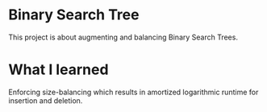 # Binary Search Tree
This project is about augmenting and balancing Binary Search Trees.

# What I learned
Enforcing size-balancing which results in amortized logarithmic runtime for insertion and deletion.
